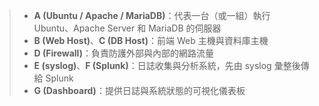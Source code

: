 > - **A (Ubuntu / Apache / MariaDB)**：代表一台（或一組）執行 Ubuntu、Apache Server 和 MariaDB 的伺服器  
> - **B (Web Host)**、**C (DB Host)**：前端 Web 主機與資料庫主機  
> - **D (Firewall)**：負責防護外部與內部的網路流量  
> - **E (syslog)**、**F (Splunk)**：日誌收集與分析系統，先由 syslog 彙整後傳給 Splunk  
> - **G (Dashboard)**：提供日誌與系統狀態的可視化儀表板
